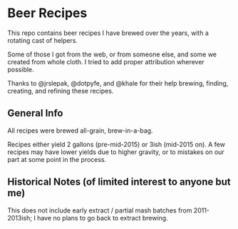 # Beer Recipes

This repo contains beer recipes I have brewed over the years, with a
rotating cast of helpers.

Some of those I got from the web, or from someone else, and some we
created from whole cloth. I tried to add proper attribution wherever
possible.

Thanks to @jrslepak, @dotpyfe, and @khale for their help brewing,
finding, creating, and refining these recipes.

## General Info

All recipes were brewed all-grain, brew-in-a-bag.

Recipes either yield 2 gallons (pre-mid-2015) or 3ish (mid-2015 on).
A few recipes may have lower yields due to higher gravity, or to
mistakes on our part at some point in the process.

## Historical Notes (of limited interest to anyone but me)

This does not include early extract / partial mash batches from
2011-2013ish; I have no plans to go back to extract brewing.
